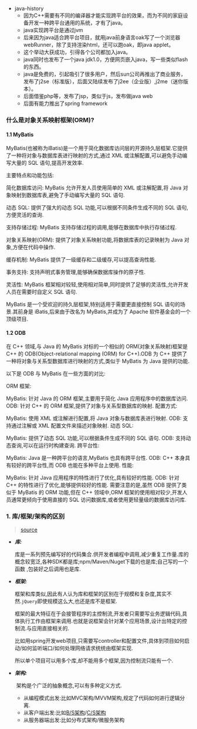 * java-history
  * 因为C++需要有不同的编译器才能实现跨平台的效果，而为不同的家庭设备开发一种跨平台通用的系统，才有了java。
  * java实现跨平台是通过jvm
  * 后来因为java适合跨平台项目，就用java前身语言oak写了一个浏览器webRunner，除了支持渲染html，还可以跑oak，即java applet。
  * 这个举动大获成功，引得各个公司都加入java。
  * java同时也发布了一个java jdk1.0，方便网页嵌入java，写一些类似flash的东西。
  * java是免费的，引起吸引了很多用户，然后sun公司再推出了商业服务，发布了j2se（标准版），后面又陆续发布了j2ee（企业版）,j2me（迷你版本）。
  * 后面借鉴php等，发布了jsp，类似于js，发布做java web   
  * 后面有能力推出了spring framework


### 什么是对象关系映射框架(ORM)?

#### 1.1 MyBatis
MyBatis(也被称为iBatis)是一个用于简化数据库访问层的开源持久层框架.它提供了一种将对象与数据库表进行映射的方式,通过 XML 或注解配置,可以避免手动编写大量的 SQL 语句,提高开发效率.

主要特点和功能包括:

简化数据库访问: MyBatis 允许开发人员使用简单的 XML 或注解配置,将 Java 对象映射到数据库表,避免了手动编写大量的 SQL 语句.

动态 SQL: 提供了强大的动态 SQL 功能,可以根据不同条件生成不同的 SQL 语句,方便灵活的查询.

支持存储过程: MyBatis 支持存储过程的调用,能够在数据库中执行存储过程.

对象关系映射(ORM): 提供了对象关系映射功能,将数据库表的记录映射为 Java 对象,方便在代码中操作.

缓存机制: MyBatis 提供了一级缓存和二级缓存,可以提高查询性能.

事务支持: 支持声明式事务管理,能够确保数据库操作的原子性.

灵活性: MyBatis 框架相对较轻,使用相对简单,同时提供了足够的灵活性,允许开发人员在需要时自定义 SQL 语句.

MyBatis 是一个受欢迎的持久层框架,特别适用于需要更直接控制 SQL 语句的场景.其前身是 iBatis,后来由于改名为 MyBatis,并成为了 Apache 软件基金会的一个顶级项目.

#### 1.2 ODB
在 C++ 领域,与 Java 的 MyBatis 对标的一个相似的 ORM(对象关系映射)框架是 C++ 的 ODB(Object-relational mapping (ORM) for C++).ODB 为 C++ 提供了一种将对象与关系型数据库进行映射的方式,类似于 MyBatis 为 Java 提供的功能.

以下是 ODB 与 MyBatis 在一些方面的对比:

ORM 框架:

MyBatis: 针对 Java 的 ORM 框架,主要用于简化 Java 应用程序中的数据库访问.
ODB: 针对 C++ 的 ORM 框架,提供了对象与关系型数据库的映射.
配置方式:

MyBatis: 使用 XML 或注解进行配置,将 Java 对象与数据库表进行映射.
ODB: 支持通过注解或 XML 配置文件来描述对象映射.
动态 SQL:

MyBatis: 提供了动态 SQL 功能,可以根据条件生成不同的 SQL 语句.
ODB: 支持动态查询,可以在运行时构建查询.
跨平台性:

MyBatis: Java 是一种跨平台的语言,MyBatis 也具有跨平台性.
ODB: C++ 本身具有较好的跨平台性,而 ODB 也能在多种平台上使用.
性能:

MyBatis: 针对 Java 应用程序的特性进行了优化,具有较好的性能.
ODB: 针对 C++ 的特性进行了优化,能够提供较好的性能.
需要注意的是,虽然 ODB 提供了类似于 MyBatis 的 ORM 功能,但在 C++ 领域中,ORM 框架的使用相对较少,开发人员通常更倾向于使用直接的 SQL 访问数据库,或者使用更轻量级的数据库访问库.


### 1. 库/框架/架构的区别

> [source](https://www.zhihu.com/question/29643471/answer/1617400164)

* ***库:***

  ​	库是一系列预先编写好的代码集合.供开发者编程中调用,减少重复工作量.库的概念较宽泛,各种SDK都是库;npm/Maven/Nuget下载的也是库;自己写的一个函数 ,包装好之后调用也是库.

* ***框架:***

  ​	框架和库类似,因此有人认为库和框架的区别在于规模和复杂度,其实不然.`jQuery`即使规模这么大,也还是库不是框架.

  ​	框架的最大特征在于会接管程序的主控制流,开发者只需要写业务逻辑代码,具体执行工作由框架来调用.也就是说框架会针对某个应用场景,设计出特定的控制流.与应用直接相关的.

  ​	比如用spring开发web项目,只需要写controller和配置文件,具体到项目如何启动/如何监听端口/如何处理网络请求统统由框架实现.

  ​	所以单个项目可以用多个库,却不能用多个框架,因为控制流只能有一个.

* ***架构:***

  ​	架构是个广泛的抽象概念,可以有多种定义方式.

  * 从编程模式出发:比如MVC架构/MVVM架构,规定了代码如何进行逻辑分离.
  * 从客户端出发:比如[B/S架构](https://baike.baidu.com/item/B/S%E7%BB%93%E6%9E%84/4868588)/[C/S架构](https://baike.baidu.com/item/%E6%9C%8D%E5%8A%A1%E5%99%A8-%E5%AE%A2%E6%88%B7%E6%9C%BA/5937024)
  * 从服务器端出发:比如分布式架构/微服务架构
